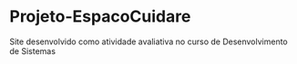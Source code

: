 # Projeto-EspacoCuidare
 Site desenvolvido como atividade avaliativa no curso de Desenvolvimento de Sistemas
